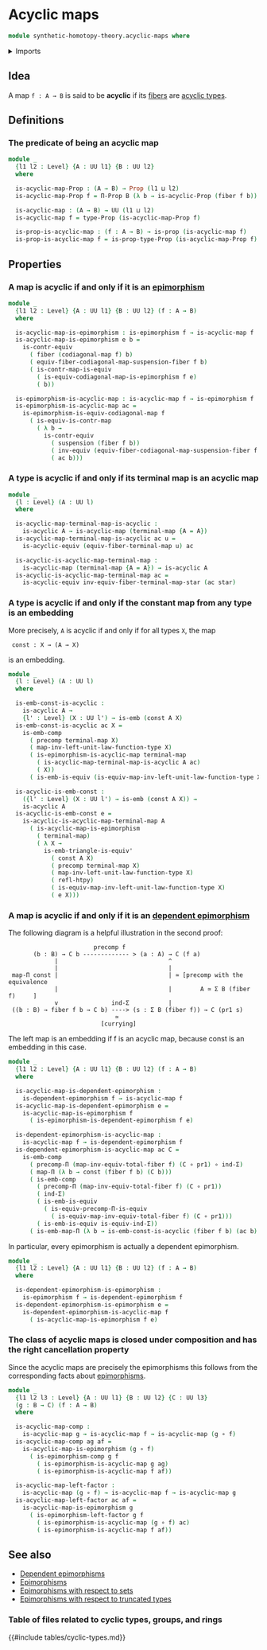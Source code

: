 # Acyclic maps

```agda
module synthetic-homotopy-theory.acyclic-maps where
```

<details><summary>Imports</summary>

```agda
open import foundation.constant-maps
open import foundation.contractible-maps
open import foundation.contractible-types
open import foundation.dependent-epimorphisms
open import foundation.dependent-pair-types
open import foundation.dependent-universal-property-equivalences
open import foundation.embeddings
open import foundation.epimorphisms
open import foundation.equivalences
open import foundation.fibers-of-maps
open import foundation.function-types
open import foundation.functoriality-dependent-function-types
open import foundation.homotopies
open import foundation.precomposition-dependent-functions
open import foundation.precomposition-functions
open import foundation.propositions
open import foundation.type-arithmetic-unit-type
open import foundation.unit-type
open import foundation.universal-property-dependent-pair-types
open import foundation.universe-levels

open import synthetic-homotopy-theory.acyclic-types
open import synthetic-homotopy-theory.codiagonals-of-maps
open import synthetic-homotopy-theory.suspensions-of-types
```

</details>

## Idea

A map `f : A → B` is said to be **acyclic** if its
[fibers](foundation-core.fibers-of-maps.md) are
[acyclic types](synthetic-homotopy-theory.acyclic-types.md).

## Definitions

### The predicate of being an acyclic map

```agda
module _
  {l1 l2 : Level} {A : UU l1} {B : UU l2}
  where

  is-acyclic-map-Prop : (A → B) → Prop (l1 ⊔ l2)
  is-acyclic-map-Prop f = Π-Prop B (λ b → is-acyclic-Prop (fiber f b))

  is-acyclic-map : (A → B) → UU (l1 ⊔ l2)
  is-acyclic-map f = type-Prop (is-acyclic-map-Prop f)

  is-prop-is-acyclic-map : (f : A → B) → is-prop (is-acyclic-map f)
  is-prop-is-acyclic-map f = is-prop-type-Prop (is-acyclic-map-Prop f)
```

## Properties

### A map is acyclic if and only if it is an [epimorphism](foundation.epimorphisms.md)

```agda
module _
  {l1 l2 : Level} {A : UU l1} {B : UU l2} (f : A → B)
  where

  is-acyclic-map-is-epimorphism : is-epimorphism f → is-acyclic-map f
  is-acyclic-map-is-epimorphism e b =
    is-contr-equiv
      ( fiber (codiagonal-map f) b)
      ( equiv-fiber-codiagonal-map-suspension-fiber f b)
      ( is-contr-map-is-equiv
        ( is-equiv-codiagonal-map-is-epimorphism f e)
        ( b))

  is-epimorphism-is-acyclic-map : is-acyclic-map f → is-epimorphism f
  is-epimorphism-is-acyclic-map ac =
    is-epimorphism-is-equiv-codiagonal-map f
      ( is-equiv-is-contr-map
        ( λ b →
          is-contr-equiv
            ( suspension (fiber f b))
            ( inv-equiv (equiv-fiber-codiagonal-map-suspension-fiber f b))
            ( ac b)))
```

### A type is acyclic if and only if its terminal map is an acyclic map

```agda
module _
  {l : Level} (A : UU l)
  where

  is-acyclic-map-terminal-map-is-acyclic :
    is-acyclic A → is-acyclic-map (terminal-map {A = A})
  is-acyclic-map-terminal-map-is-acyclic ac u =
    is-acyclic-equiv (equiv-fiber-terminal-map u) ac

  is-acyclic-is-acyclic-map-terminal-map :
    is-acyclic-map (terminal-map {A = A}) → is-acyclic A
  is-acyclic-is-acyclic-map-terminal-map ac =
    is-acyclic-equiv inv-equiv-fiber-terminal-map-star (ac star)
```

### A type is acyclic if and only if the constant map from any type is an embedding

More precisely, `A` is acyclic if and only if for all types `X`, the map

```text
 const : X → (A → X)
```

is an embedding.

```agda
module _
  {l : Level} (A : UU l)
  where

  is-emb-const-is-acyclic :
    is-acyclic A →
    {l' : Level} (X : UU l') → is-emb (const A X)
  is-emb-const-is-acyclic ac X =
    is-emb-comp
      ( precomp terminal-map X)
      ( map-inv-left-unit-law-function-type X)
      ( is-epimorphism-is-acyclic-map terminal-map
        ( is-acyclic-map-terminal-map-is-acyclic A ac)
        ( X))
      ( is-emb-is-equiv (is-equiv-map-inv-left-unit-law-function-type X))

  is-acyclic-is-emb-const :
    ({l' : Level} (X : UU l') → is-emb (const A X)) →
    is-acyclic A
  is-acyclic-is-emb-const e =
    is-acyclic-is-acyclic-map-terminal-map A
      ( is-acyclic-map-is-epimorphism
        ( terminal-map)
        ( λ X →
          is-emb-triangle-is-equiv'
            ( const A X)
            ( precomp terminal-map X)
            ( map-inv-left-unit-law-function-type X)
            ( refl-htpy)
            ( is-equiv-map-inv-left-unit-law-function-type X)
            ( e X)))
```

### A map is acyclic if and only if it is an [dependent epimorphism](foundation.dependent-epimorphisms.md)

The following diagram is a helpful illustration in the second proof:

```text
                        precomp f
       (b : B) → C b ------------- > (a : A) → C (f a)
             |                               ^
             |                               |
 map-Π const |                               | ≃ [precomp with the equivalence
             |                               |        A ≃ Σ B (fiber f)     ]
             v               ind-Σ           |
 ((b : B) → fiber f b → C b) ----> (s : Σ B (fiber f)) → C (pr1 s)
                              ≃
                          [currying]
```

The left map is an embedding if f is an acyclic map, because const is an
embedding in this case.

```agda
module _
  {l1 l2 : Level} {A : UU l1} {B : UU l2} (f : A → B)
  where

  is-acyclic-map-is-dependent-epimorphism :
    is-dependent-epimorphism f → is-acyclic-map f
  is-acyclic-map-is-dependent-epimorphism e =
    is-acyclic-map-is-epimorphism f
      ( is-epimorphism-is-dependent-epimorphism f e)

  is-dependent-epimorphism-is-acyclic-map :
    is-acyclic-map f → is-dependent-epimorphism f
  is-dependent-epimorphism-is-acyclic-map ac C =
    is-emb-comp
      ( precomp-Π (map-inv-equiv-total-fiber f) (C ∘ pr1) ∘ ind-Σ)
      ( map-Π (λ b → const (fiber f b) (C b)))
      ( is-emb-comp
        ( precomp-Π (map-inv-equiv-total-fiber f) (C ∘ pr1))
        ( ind-Σ)
        ( is-emb-is-equiv
          ( is-equiv-precomp-Π-is-equiv
            ( is-equiv-map-inv-equiv-total-fiber f) (C ∘ pr1)))
        ( is-emb-is-equiv is-equiv-ind-Σ))
      ( is-emb-map-Π (λ b → is-emb-const-is-acyclic (fiber f b) (ac b) (C b)))
```

In particular, every epimorphism is actually a dependent epimorphism.

```agda
module _
  {l1 l2 : Level} {A : UU l1} {B : UU l2} (f : A → B)
  where

  is-dependent-epimorphism-is-epimorphism :
    is-epimorphism f → is-dependent-epimorphism f
  is-dependent-epimorphism-is-epimorphism e =
    is-dependent-epimorphism-is-acyclic-map f
      ( is-acyclic-map-is-epimorphism f e)
```

### The class of acyclic maps is closed under composition and has the right cancellation property

Since the acyclic maps are precisely the epimorphisms this follows from the
corresponding facts about [epimorphisms](foundation.epimorphisms.md).

```agda
module _
  {l1 l2 l3 : Level} {A : UU l1} {B : UU l2} {C : UU l3}
  (g : B → C) (f : A → B)
  where

  is-acyclic-map-comp :
    is-acyclic-map g → is-acyclic-map f → is-acyclic-map (g ∘ f)
  is-acyclic-map-comp ag af =
    is-acyclic-map-is-epimorphism (g ∘ f)
      ( is-epimorphism-comp g f
        ( is-epimorphism-is-acyclic-map g ag)
        ( is-epimorphism-is-acyclic-map f af))

  is-acyclic-map-left-factor :
    is-acyclic-map (g ∘ f) → is-acyclic-map f → is-acyclic-map g
  is-acyclic-map-left-factor ac af =
    is-acyclic-map-is-epimorphism g
      ( is-epimorphism-left-factor g f
        ( is-epimorphism-is-acyclic-map (g ∘ f) ac)
        ( is-epimorphism-is-acyclic-map f af))
```

## See also

- [Dependent epimorphisms](foundation.dependent-epimorphisms.md)
- [Epimorphisms](foundation.epimorphisms.md)
- [Epimorphisms with respect to sets](foundation.epimorphisms-with-respect-to-sets.md)
- [Epimorphisms with respect to truncated types](foundation.epimorphisms-with-respect-to-truncated-types.md)

### Table of files related to cyclic types, groups, and rings

{{#include tables/cyclic-types.md}}
